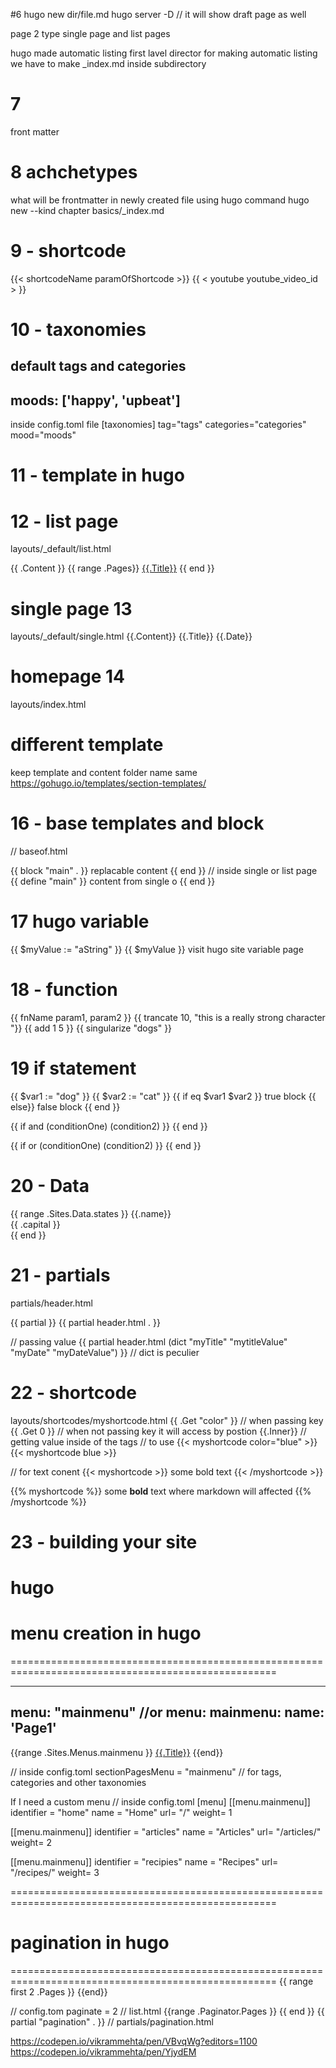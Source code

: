 #6
hugo new dir/file.md
hugo server -D // it will show draft page as well


page 2 type single page and list pages

hugo made automatic listing first lavel director
for making automatic listing we have to make _index.md inside subdirectory

# 7
front matter
# 8 achchetypes
what will be frontmatter in newly created file using hugo command 
hugo new --kind chapter basics/_index.md

# 9 - shortcode
{{< shortcodeName paramOfShortcode >}}
{{ < youtube youtube_video_id > }}
 
# 10 - taxonomies
default tags  and categories 
---
moods: ['happy', 'upbeat'] 
---
inside config.toml file 
[taxonomies]
  tag="tags"
  categories="categories"
  mood="moods"
 
# 11 - template in hugo
# 12 - list page
layouts/_default/list.html
 
{{ .Content }}
{{ range .Pages}}
  <a href="{{.URL}}">{{.Title}}</a>
{{ end }}

# single page 13
layouts/_default/single.html
{{.Content}}
  {{.Title}}
  {{.Date}}
# homepage 14
layouts/index.html

# different template
keep  template and content folder name same 
https://gohugo.io/templates/section-templates/
# 16 - base templates and block
// baseof.html
<body>
  {{ block "main" . }}
    replacable content
  {{ end }}
</body>
// inside single or list page
{{ define "main" }}
  content from single o
{{ end }}

# 17 hugo variable 
{{ $myValue := "aString" }}
{{ $myValue }}
visit hugo site variable page 

# 18 - function 
{{ fnName param1, param2 }}
{{ trancate 10, "this is a really strong character "}}
{{ add 1 5 }}
{{ singularize "dogs" }}

# 19 if statement 

{{ $var1 := "dog" }}
{{ $var2 := "cat" }}
{{ if eq $var1 $var2 }}
  true block
{{ else}}
 false block
{{ end }}
 
{{ if and (conditionOne) (condition2) }}
{{ end }}

{{ if or (conditionOne) (condition2) }}
{{ end }}

 
# 20 -  Data 

{{ range .Sites.Data.states  }}
  {{.name}} <br> {{ .capital }} <br>
{{ end }}

# 21 - partials
partials/header.html

{{ partial <partialName> <scope> }}
{{ partial header.html . }}

// passing value 
{{ partial header.html (dict "myTitle" "mytitleValue" "myDate" "myDateValue")  }}  // dict is peculier 

# 22 - shortcode 

layouts/shortcodes/myshortcode.html
{{ .Get "color" }} // when passing key
{{ .Get 0 }} // when not passing key it will access by postion
{{.Inner}} // getting value inside of the tags
// to use 
{{< myshortcode color="blue" >}}
{{< myshortcode blue >}}
 
// for text conent
{{< myshortcode >}}
 some bold text
{{< /myshortcode >}}

{{% myshortcode %}}
 some **bold** text where markdown will affected
{{% /myshortcode %}}
 
 
# 23 - building your site

hugo 
====================================================================================================
# menu creation in hugo
====================================================================================================

---
menu: "mainmenu"
  //or
menu:
  mainmenu:
    name: 'Page1'
---
  
{{range .Sites.Menus.mainmenu }}
  <a href="{{.URL}}">{{.Title}}</a>
{{end}}
 
// inside config.toml
sectionPagesMenu = "mainmenu"  // for tags, categories and other taxonomies

If I need a custom menu
// inside config.toml
[menu]
  [[menu.mainmenu]]
  identifier = "home"
  name = "Home"
  url= "/"
  weight= 1
 
  [[menu.mainmenu]]
  identifier = "articles"
  name = "Articles"
  url= "/articles/"
  weight= 2
 
  [[menu.mainmenu]]
  identifier = "recipies"
  name = "Recipes"
  url= "/recipes/"
  weight= 3

====================================================================================================
# pagination in hugo
====================================================================================================
{{ range first 2 .Pages }}
{{end}}

// config.tom
paginate = 2
// list.html
 {{range .Paginator.Pages }}
 {{ end }}
 {{ partial "pagination" . }}
// partials/pagination.html
 
https://codepen.io/vikrammehta/pen/VBvqWg?editors=1100
https://codepen.io/vikrammehta/pen/YjydEM













